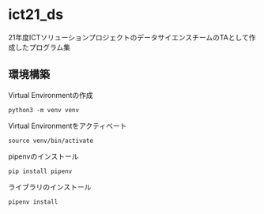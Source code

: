 # ict21_ds
21年度ICTソリューションプロジェクトのデータサイエンスチームのTAとして作成したプログラム集

## 環境構築
Virtual Environmentの作成
```
python3 -m venv venv
```

Virtual Environmentをアクティベート
```
source venv/bin/activate
```

pipenvのインストール
```
pip install pipenv
```

ライブラリのインストール
```
pipenv install
```
